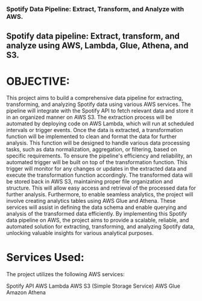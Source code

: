 ### Spotify Data Pipeline: Extract, Transform, and Analyze with AWS.
## Spotify data pipeline: Extract, transform, and analyze using AWS, Lambda, Glue, Athena, and S3.
# OBJECTIVE:
This project aims to build a comprehensive data pipeline for extracting, transforming, and analyzing Spotify data using various AWS services. The pipeline will integrate with the Spotify API to fetch relevant data and store it in an organized manner on AWS S3. The extraction process will be automated by deploying code on AWS Lambda, which will run at scheduled intervals or trigger events.
Once the data is extracted, a transformation function will be implemented to clean and format the data for further analysis. This function will be designed to handle various data processing tasks, such as data normalization, aggregation, or filtering, based on specific requirements.
To ensure the pipeline's efficiency and reliability, an automated trigger will be built on top of the transformation function. This trigger will monitor for any changes or updates in the extracted data and execute the transformation function accordingly.
The transformed data will be stored back in AWS S3, maintaining proper file organization and structure. This will allow easy access and retrieval of the processed data for further analysis.
Furthermore, to enable seamless analytics, the project will involve creating analytics tables using AWS Glue and Athena. These services will assist in defining the data schema and enable querying and analysis of the transformed data efficiently.
By implementing this Spotify data pipeline on AWS, the project aims to provide a scalable, reliable, and automated solution for extracting, transforming, and analyzing Spotify data, unlocking valuable insights for various analytical purposes.

# Services Used:
The project utilizes the following AWS services:

Spotify API
AWS Lambda
AWS S3 (Simple Storage Service)
AWS Glue
Amazon Athena
